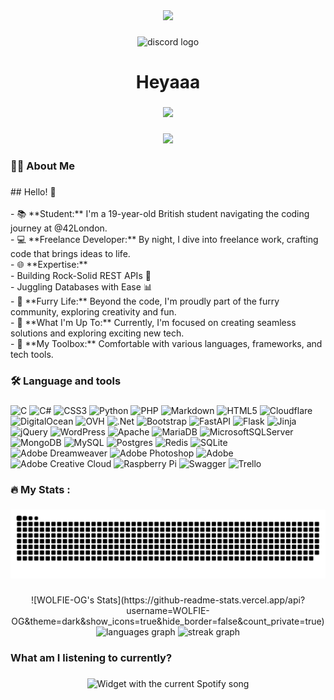 <div align="center">
  <img height="150" src="https://avatars.githubusercontent.com/u/35380754?v=4"  />
</div>

### 

<div align="center">
  <img src="https://img.shields.io/static/v1?message=Discord&logo=discord&label=&color=7289DA&logoColor=white&labelColor=&style=for-the-badge" height="25" alt="discord logo"  />
</div>

### 

<h1 align="center">Heyaaa</h1>

### 

<div align="center">
  <img src="https://visitor-badge.laobi.icu/badge?page_id=WOLFIE-OG.WOLFIE-OG&"  />
</div>

### 

<div align="center">
  <img src="https://profile-counter.glitch.me/WOLFIE-OG/count.svg?"  />
</div>

### 

<h3 align="left">👩‍💻  About Me</h3>

### 

<p align="left">
  ## Hello! 👋<br><br>
  - 📚 **Student:** I'm a 19-year-old British student navigating the coding journey at @42London.<br>
  - 💻 **Freelance Developer:** By night, I dive into freelance work, crafting code that brings ideas to life.<br>
  - 🌐 **Expertise:**<br>
    - Building Rock-Solid REST APIs 🚀<br>
    - Juggling Databases with Ease 📊<br>
  - 🦊 **Furry Life:** Beyond the code, I'm proudly part of the furry community, exploring creativity and fun.<br>
  - 🚧 **What I'm Up To:** Currently, I'm focused on creating seamless solutions and exploring exciting new tech.<br>
  - 🌈 **My Toolbox:** Comfortable with various languages, frameworks, and tech tools.
</p>

### 

<h3 align="left">🛠 Language and tools</h3>

### 

![C](https://img.shields.io/badge/c-%2300599C.svg?style=for-the-badge&logo=c&logoColor=white) ![C#](https://img.shields.io/badge/c%23-%23239120.svg?style=for-the-badge&logo=csharp&logoColor=white) ![CSS3](https://img.shields.io/badge/css3-%231572B6.svg?style=for-the-badge&logo=css3&logoColor=white) ![Python](https://img.shields.io/badge/python-3670A0?style=for-the-badge&logo=python&logoColor=ffdd54) ![PHP](https://img.shields.io/badge/php-%23777BB4.svg?style=for-the-badge&logo=php&logoColor=white) ![Markdown](https://img.shields.io/badge/markdown-%23000000.svg?style=for-the-badge&logo=markdown&logoColor=white) ![HTML5](https://img.shields.io/badge/html5-%23E34F26.svg?style=for-the-badge&logo=html5&logoColor=white) ![Cloudflare](https://img.shields.io/badge/Cloudflare-F38020?style=for-the-badge&logo=Cloudflare&logoColor=white) ![DigitalOcean](https://img.shields.io/badge/DigitalOcean-%230167ff.svg?style=for-the-badge&logo=digitalOcean&logoColor=white) ![OVH](https://img.shields.io/badge/ovh-%23123F6D.svg?style=for-the-badge&logo=ovh&logoColor=#123F6D) ![.Net](https://img.shields.io/badge/.NET-5C2D91?style=for-the-badge&logo=.net&logoColor=white) ![Bootstrap](https://img.shields.io/badge/bootstrap-%238511FA.svg?style=for-the-badge&logo=bootstrap&logoColor=white) ![FastAPI](https://img.shields.io/badge/FastAPI-005571?style=for-the-badge&logo=fastapi) ![Flask](https://img.shields.io/badge/flask-%23000.svg?style=for-the-badge&logo=flask&logoColor=white) ![Jinja](https://img.shields.io/badge/jinja-white.svg?style=for-the-badge&logo=jinja&logoColor=black) ![jQuery](https://img.shields.io/badge/jquery-%230769AD.svg?style=for-the-badge&logo=jquery&logoColor=white) ![WordPress](https://img.shields.io/badge/WordPress-%23117AC9.svg?style=for-the-badge&logo=WordPress&logoColor=white) ![Apache](https://img.shields.io/badge/apache-%23D42029.svg?style=for-the-badge&logo=apache&logoColor=white) ![MariaDB](https://img.shields.io/badge/MariaDB-003545?style=for-the-badge&logo=mariadb&logoColor=white) ![MicrosoftSQLServer](https://img.shields.io/badge/Microsoft%20SQL%20Server-CC2927?style=for-the-badge&logo=microsoft%20sql%20server&logoColor=white) ![MongoDB](https://img.shields.io/badge/MongoDB-%234ea94b.svg?style=for-the-badge&logo=mongodb&logoColor=white) ![MySQL](https://img.shields.io/badge/mysql-%2300000f.svg?style=for-the-badge&logo=mysql&logoColor=white) ![Postgres](https://img.shields.io/badge/postgres-%23316192.svg?style=for-the-badge&logo=postgresql&logoColor=white) ![Redis](https://img.shields.io/badge/redis-%23DD0031.svg?style=for-the-badge&logo=redis&logoColor=white) ![SQLite](https://img.shields.io/badge/sqlite-%2307405e.svg?style=for-the-badge&logo=sqlite&logoColor=white) ![Adobe Dreamweaver](https://img.shields.io/badge/Adobe%20Dreamweaver-FF61F6.svg?style=for-the-badge&logo=Adobe%20Dreamweaver&logoColor=white) ![Adobe Photoshop](https://img.shields.io/badge/adobe%20photoshop-%2331A8FF.svg?style=for-the-badge&logo=adobe%20photoshop&logoColor=white) ![Adobe](https://img.shields.io/badge/adobe-%23FF0000.svg?style=for-the-badge&logo=adobe&logoColor=white) ![Adobe Creative Cloud](https://img.shields.io/badge/Adobe%20Creative%20Cloud-DA1F26.svg?style=for-the-badge&logo=Adobe%20Creative%20Cloud&logoColor=white) ![Raspberry Pi](https://img.shields.io/badge/-RaspberryPi-C51A4A?style=for-the-badge&logo=Raspberry-Pi) ![Swagger](https://img.shields.io/badge/-Swagger-%23Clojure?style=for-the-badge&logo=swagger&logoColor=white) ![Trello](https://img.shields.io/badge/Trello-%23026AA7.svg?style=for-the-badge&logo=Trello&logoColor=white)
</div>

### 

<h3 align="left">🔥   My Stats :</h3>

### 

<img src="https://raw.githubusercontent.com/WOLFIE-OG/WOLFIE-OG/output/snake.svg" alt="Snake animation" />

### 

<div align="center">
 ![WOLFIE-OG's Stats](https://github-readme-stats.vercel.app/api?username=WOLFIE-OG&theme=dark&show_icons=true&hide_border=false&count_private=true)
  <img src="https://github-readme-stats.vercel.app/api/top-langs?username=WOLFIE-OG&locale=en&hide_title=false&layout=compact&card_width=320&langs_count=5&theme=dark&hide_border=false&order=2" height="150" alt="languages graph"  />
  <img src="https://streak-stats.demolab.com?user=WOLFIE-OG&locale=en&mode=daily&theme=dark&hide_border=false&border_radius=5&order=3" height="220" alt="streak graph"  />
</div>

### 

<h3 align="left">What am I listening to currently?</h3>

### 

<div align="center">
  <img src="https://spotify.wolfieog.xyz/?theme=dark&scan=true&spin=false&rainbow=false" alt="Widget with the current Spotify song"  />
</div>

### 
